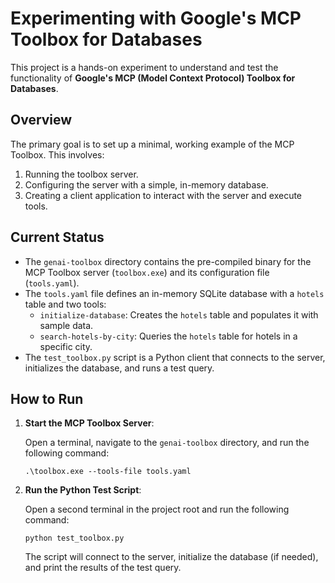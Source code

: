 # Experimenting with Google's MCP Toolbox for Databases

This project is a hands-on experiment to understand and test the functionality of **Google's MCP (Model Context Protocol) Toolbox for Databases**.

## Overview

The primary goal is to set up a minimal, working example of the MCP Toolbox. This involves:

1.  Running the toolbox server.
2.  Configuring the server with a simple, in-memory database.
3.  Creating a client application to interact with the server and execute tools.

## Current Status

- The `genai-toolbox` directory contains the pre-compiled binary for the MCP Toolbox server (`toolbox.exe`) and its configuration file (`tools.yaml`).
- The `tools.yaml` file defines an in-memory SQLite database with a `hotels` table and two tools:
    - `initialize-database`: Creates the `hotels` table and populates it with sample data.
    - `search-hotels-by-city`: Queries the `hotels` table for hotels in a specific city.
- The `test_toolbox.py` script is a Python client that connects to the server, initializes the database, and runs a test query.

## How to Run

1.  **Start the MCP Toolbox Server**:

    Open a terminal, navigate to the `genai-toolbox` directory, and run the following command:

    ```shell
    .\toolbox.exe --tools-file tools.yaml
    ```

2.  **Run the Python Test Script**:

    Open a second terminal in the project root and run the following command:

    ```shell
    python test_toolbox.py
    ```

    The script will connect to the server, initialize the database (if needed), and print the results of the test query.